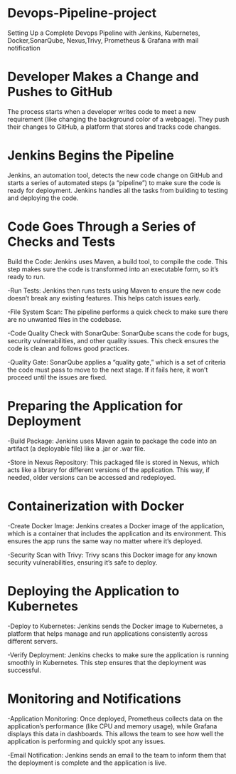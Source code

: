 # Devops-Pipeline-project
Setting Up a Complete Devops Pipeline with Jenkins, Kubernetes, Docker,SonarQube, Nexus,Trivy, Prometheus &amp; Grafana with mail notification

# Developer Makes a Change and Pushes to GitHub
The process starts when a developer writes code to meet a new requirement (like changing the background color of a webpage). They push their changes to GitHub, a platform that stores and tracks code changes.

# Jenkins Begins the Pipeline
Jenkins, an automation tool, detects the new code change on GitHub and starts a series of automated steps (a “pipeline”) to make sure the code is ready for deployment. Jenkins handles all the tasks from building to testing and deploying the code.

# Code Goes Through a Series of Checks and Tests
Build the Code: Jenkins uses Maven, a build tool, to compile the code. This step makes sure the code is transformed into an executable form, so it’s ready to run.

-Run Tests: Jenkins then runs tests using Maven to ensure the new code doesn’t break any existing features. This helps catch issues early.

-File System Scan: The pipeline performs a quick check to make sure there are no unwanted files in the codebase.

-Code Quality Check with SonarQube: SonarQube scans the code for bugs, security vulnerabilities, and other quality issues. This check ensures the code is clean and follows good practices.

-Quality Gate: SonarQube applies a “quality gate,” which is a set of criteria the code must pass to move to the next stage. If it fails here, it won’t proceed until the issues are fixed.

# Preparing the Application for Deployment

-Build Package: Jenkins uses Maven again to package the code into an artifact (a deployable file) like a .jar or .war file.

-Store in Nexus Repository: This packaged file is stored in Nexus, which acts like a library for different versions of the application. This way, if needed, older versions can be accessed and redeployed.

# Containerization with Docker

-Create Docker Image: Jenkins creates a Docker image of the application, which is a container that includes the application and its environment. This ensures the app runs the same way no matter where it’s 
 deployed.

-Security Scan with Trivy: Trivy scans this Docker image for any known security vulnerabilities, ensuring it’s safe to deploy.

# Deploying the Application to Kubernetes

-Deploy to Kubernetes: Jenkins sends the Docker image to Kubernetes, a platform that helps manage and run applications consistently across different servers.

-Verify Deployment: Jenkins checks to make sure the application is running smoothly in Kubernetes. This step ensures that the deployment was successful.

# Monitoring and Notifications

-Application Monitoring: Once deployed, Prometheus collects data on the application’s performance (like CPU and memory usage), while Grafana displays this data in dashboards. This allows the team to see how well 
 the application is performing and quickly spot any issues.

-Email Notification: Jenkins sends an email to the team to inform them that the deployment is complete and the application is live.

